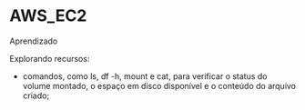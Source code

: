 # AWS_EC2
Aprendizado

Explorando recursos:
-  comandos, como ls, df -h, mount e cat, para verificar o status do volume montado, o espaço em disco disponível e o conteúdo do arquivo criado;
  



